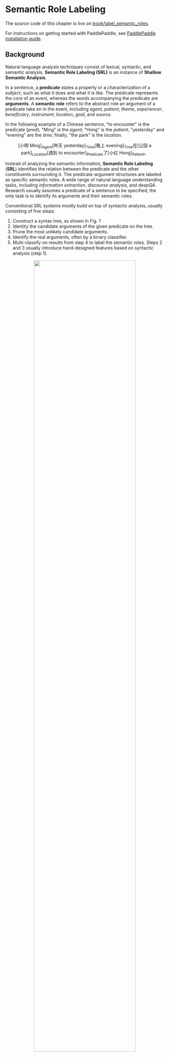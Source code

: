 # Semantic Role Labeling

The source code of this chapter is live on [book/label_semantic_roles](https://github.com/PaddlePaddle/book/tree/develop/label_semantic_roles).

For instructions on getting started with PaddlePaddle, see [PaddlePaddle installation guide](https://github.com/PaddlePaddle/Paddle/blob/develop/doc/getstarted/build_and_install/docker_install_en.rst).

## Background

Natural language analysis techniques consist of lexical, syntactic, and semantic analysis. **Semantic Role Labeling (SRL)** is an instance of **Shallow Semantic Analysis**.

In a sentence, a **predicate** states a property or a characterization of a *subject*, such as what it does and what it is like. The predicate represents the core of an event, whereas the words accompanying the predicate are **arguments**. A **semantic role** refers to the abstract role an argument of a predicate take on in the event, including *agent*, *patient*, *theme*, *experiencer*, *beneficiary*, *instrument*, *location*, *goal*, and *source*.

In the following example of a Chinese sentence, "to encounter" is the predicate (*pred*); "Ming" is the *agent*; "Hong" is the *patient*; "yesterday" and "evening" are the *time*; finally, "the park" is the *location*.

$$\mbox{[小明 Ming]}_{\mbox{Agent}}\mbox{[昨天 yesterday]}_{\mbox{Time}}\mbox{[晚上 evening]}_\mbox{Time}\mbox{在[公园 a park]}_{\mbox{Location}}\mbox{[遇到 to encounter]}_{\mbox{Predicate}}\mbox{了[小红 Hong]}_{\mbox{Patient}}\mbox{。}$$

Instead of analyzing the semantic information, **Semantic Role Labeling** (**SRL**) identifies the relation between the predicate and the other constituents surrounding it. The predicate-argument structures are labeled as specific semantic roles. A wide range of natural language understanding tasks, including *information extraction*, *discourse analysis*, and *deepQA*. Research usually assumes a predicate of a sentence to be specified; the only task is to identify its arguments and their semantic roles.

Conventional SRL systems mostly build on top of syntactic analysis, usually consisting of five steps:

1. Construct a syntax tree, as shown in Fig. 1
2. Identity the candidate arguments of the given predicate on the tree.
3. Prune the most unlikely candidate arguments.
4. Identify the real arguments, often by a binary classifier.
5. Multi-classify on results from step 4 to label the semantic roles. Steps 2 and 3 usually introduce hand-designed features based on syntactic analysis (step 1).


<div  align="center">
<img src="image/dependency_parsing_en.png" width = "80%" align=center /><br>
Fig 1. Syntax tree
</div>


However, a complete syntactic analysis requires identifying the relation among all constituents. Thus, the accuracy of SRL is sensitive to the preciseness of the syntactic analysis, making SRL challenging. To reduce its complexity and obtain some information on the syntactic structures, we often use *shallow syntactic analysis* a.k.a. partial parsing or chunking. Unlike complete syntactic analysis, which requires the construction of the complete parsing tree, *Shallow Syntactic Analysis* only requires identifying some independent constituents with relatively simple structures, such as verb phrases (chunk). To avoid difficulties in constructing a syntax tree with high accuracy, some work\[[1](#Reference)\] proposed semantic chunking-based SRL methods, which reduces SRL into a sequence tagging problem. Sequence tagging tasks classify syntactic chunks using **BIO representation**. For syntactic chunks forming role A, its first chunk receives the B-A tag (Begin) and the remaining ones receive the tag I-A (Inside); in the end, the chunks left out receive the tag O.

The BIO representation of above example is shown in Fig.1.

<div  align="center">
<img src="image/bio_example_en.png" width = "90%"  align=center /><br>
Fig 2. BIO representation
</div>

This example illustrates the simplicity of sequence tagging, since

1. It only relies on shallow syntactic analysis, reduces the precision requirement of syntactic analysis;
2. Pruning the candidate arguments is no longer necessary;
3. Arguments are identified and tagged at the same time. Simplifying the workflow reduces the risk of accumulating errors; oftentimes, methods that unify multiple steps boost performance.

In this tutorial, our SRL system is built as an end-to-end system via a neural network. We take only text sequences, without using any syntactic parsing results or complex hand-designed features. We give public dataset [CoNLL-2004 and CoNLL-2005 Shared Tasks](http://www.cs.upc.edu/~srlconll/) as an example to illustrate: given a sentence with predicates marked, identify the corresponding arguments and their semantic roles by sequence tagging method.

## Model

Recurrent Neural Networks are important tools for sequence modeling and have been successfully used in some natural language processing tasks. Unlike Feed-forward neural networks, RNNs can model the dependency between elements of sequences. LSTMs as variants of RNNs aim to model long-term dependency in long sequences. We have introduced this in [understand_sentiment](https://github.com/PaddlePaddle/book/tree/develop/understand_sentiment). In this chapter, we continue to use LSTMs to solve SRL problems.

### Stacked Recurrent Neural Network

*Deep Neural Networks* can extract hierarchical representations. The higher layers can form relatively abstract/complex representations, based on primitive features discovered through the lower layers. Unfolding LSTMs through time results in a deep feed-forward neural network. This is because any computational path between the input at time $k < t$ to the output at time $t$ crosses several nonlinear layers. On the other hand, due to parameter sharing over time, LSTMs are also *shallow*; the computation carried out at each time-step is just a linear transformation. Deep LSTM networks are typically constructed by stacking multiple LSTM layers on top of each other and taking the output from lower LSTM layer at time $t$ as the input of upper LSTM layer at time $t$. Deep, hierarchical neural networks can be efficient at representing some functions and modeling varying-length dependencies\[[2](#Reference)\].


However, a deep LSTM network increases the number of nonlinear steps the gradient has to traverse when propagated back in depth. As a result, while LSTMs of 4 layers can be trained properly, those with 4-8 have much worse performance. Conventional LSTMs prevent backpropagated errors from vanishing and exploding by introducing shortcut connections to skip the intermediate nonlinear layers. Therefore, deep LSTMs can consider shortcut connections in depth as well.


A single LSTM cell has three operations:

1. input-to-hidden: map input $x$ to the input of the forget gates, input gates, memory cells and output gates by linear transformation (i.e., matrix mapping);
2. hidden-to-hidden: calculate forget gates, input gates, output gates and update memory cell, this is the main part of LSTMs;
3. hidden-to-output: this part typically involves an activation operation on hidden states. Based on the stacked LSTMs, we add a shortcut connection: take the input-to-hidden from the previous layer as a new input and learn another linear transformation.

Fig.3 illustrates the final stacked recurrent neural networks.

<p align="center">  
<img src="./image/stacked_lstm_en.png" width = "40%"  align=center><br>
Fig 3. Stacked Recurrent Neural Networks
</p>

### Bidirectional Recurrent Neural Network

LSTMs can summarize the history of previous inputs seen up to now, but can not see the future. In most of NLP (natural language processing) tasks, the entire sentences are ready to use. Therefore, sequential learning might be much efficient if the future can be encoded as well like histories.

To address the above drawbacks, we can design bidirectional recurrent neural networks by making a minor modification. Higher LSTM layers process the sequence in reversed direction with previous lower LSTM layers, i.e., Deep LSTMs operate from left-to-right, right-to-left, left-to-right,..., in depth. Therefore, LSTM layers at time-step $t$ can see both histories and the future since the second layer. Fig. 4 illustrates the bidirectional recurrent neural networks.


<p align="center">  
<img src="./image/bidirectional_stacked_lstm_en.png" width = "60%" align=center><br>
Fig 4. Bidirectional LSTMs
</p>

Note that, this bidirectional RNNs is different with the one proposed by Bengio et al. in machine translation tasks \[[3](#Reference), [4](#Reference)\]. We will introduce another bidirectional RNNs in the following tasks[machine translation](https://github.com/PaddlePaddle/book/blob/develop/machine_translation/README.md)

### Conditional Random Field

The basic pipeline of Neural Networks solving problems is 1) all lower layers aim to learn representations; 2) the top layer is designed for learning the final task. In SRL tasks, CRF is built on top of the network for the final tag sequence prediction. It takes the representations provided by the last LSTM layer as input.


CRF is a probabilistic graph model (undirected) with nodes denoting random variables and edges denoting dependencies between nodes. To be simplicity, CRFs learn conditional probability $P(Y|X)$, where $X = (x_1, x_2, ... , x_n)$ are sequences of input, $Y = (y_1, y_2, ... , y_n)$ are label sequences; Decoding is to search sequence $Y$ to maximize conditional probability $P(Y|X)$, i.e., $Y^* = \mbox{arg max}_{Y} P(Y | X)$。

Sequence tagging tasks only consider input and output as linear sequences without extra dependent assumptions on graph model. Thus, the graph model of sequence tagging tasks is simple chain or line, which results in a Linear-Chain Conditional Random Field, shown in Fig.5.

<p align="center">  
<img src="./image/linear_chain_crf.png" width = "35%" align=center><br>
Fig 5. Linear Chain Conditional Random Field used in SRL tasks
</p>

By the fundamental theorem of random fields \[[5](#Reference)\], the joint distribution over the label sequence $Y$ given $X$ has the form:

$$p(Y | X) = \frac{1}{Z(X)} \text{exp}\left(\sum_{i=1}^{n}\left(\sum_{j}\lambda_{j}t_{j} (y_{i - 1}, y_{i}, X, i) + \sum_{k} \mu_k s_k (y_i, X, i)\right)\right)$$


where, $Z(X)$ is normalization constant, $t_j$ is feature function defined on edges, called transition feature, depending on $y_i$ and $y_{i-1}$ which represents transition probabilities from $y_{i-1}$ to $y_i$ given input sequence $X$. $s_k$ is feature function defined on nodes, called state feature, depending on $y_i$ and represents the probality of $y_i$ given input sequence $X$. $\lambda_j$ 和 $\mu_k$ are weights corresponding to $t_j$ and $s_k$. Actually, $t$ and $s$ can be wrtten in the same form, then take summation over all nodes $i$: $f_{k}(Y, X) = \sum_{i=1}^{n}f_k({y_{i - 1}, y_i, X, i})$, $f$ is defined as feature function. Thus, $P(Y|X)$ can be wrtten as:

$$p(Y|X, W) = \frac{1}{Z(X)}\text{exp}\sum_{k}\omega_{k}f_{k}(Y, X)$$

$\omega$ are weights of feature function which should be learned in CRF models. At training stage, given input sequences and label sequences $D = \left[(X_1,  Y_1), (X_2 , Y_2) , ... , (X_N, Y_N)\right]$, solve following objective function using MLE:


$$L(\lambda, D) = - \text{log}\left(\prod_{m=1}^{N}p(Y_m|X_m, W)\right) + C \frac{1}{2}\lVert W\rVert^{2}$$


This objective function can be solved via back-propagation in an end-to-end manner. At decoding stage, given input sequences $X$, search sequence $\bar{Y}$ to maximize conditional probability $\bar{P}(Y|X)$ via decoding methods (such as Viterbi, Beam Search).

### DB-LSTM SRL model

Given predicates and a sentence, SRL tasks aim to identify arguments of the given predicate and their semantic roles. If a sequence has n predicates, we will process this sequence n times. One model is as follows:

1. Construct inputs;
 - input 1: predicate, input 2: sentence
 - expand input 1 as a sequence with the same length with input 2 using one-hot representation;
2. Convert one-hot sequences from step 1 to vector sequences via lookup table;
3. Learn the representation of input sequences by taking vector sequences from step 2 as inputs;
4. Take representations from step 3 as inputs, label sequence as supervision signal, do sequence tagging tasks

We can try above method. Here, we propose some modifications by introducing two simple but effective features:

- predicate context (ctx-p): A single predicate word can not exactly describe the predicate information, especially when the same words appear more than one times in a sentence. With the expanded context, the ambiguity can be largely eliminated. Thus, we extract $n$ words before and after predicate to construct a window chunk.

- region mark ($m_r$): $m_r = 1$ to denote word in that position locates in the predicate context region, or $m_r = 0$ if not.

After modification, the model is as follows:

1. Construct inputs
 - Input 1: word sequence. Input 2: predicate. Input 3: predicate context, extract $n$ words before and after predicate. Input 4: region mark sequence, element value will be 1 if word locates in the predicate context region, 0 otherwise.
 - expand input 2~3 as sequences with the same length with input 1
2. Convert input 1~4 to vector sequences via lookup table; input 1 and 3 shares the same lookup table, input 2 and 4 have separate lookup tables
3. Take four vector sequences from step 2 as inputs of bidirectional LSTMs; Train LSTMs to update representations
4. Take representation from step 3 as input of CRF, label sequence as supervision signal, do sequence tagging tasks


<div  align="center">  
<img src="image/db_lstm_network_en.png" width = "60%"  align=center /><br>
Fig 6. DB-LSTM for SRL tasks
</div>

## Data Preparation

In the tutorial, we use [CoNLL 2005](http://www.cs.upc.edu/~srlconll/) SRL task open dataset as an example. It is important to note that the training set and development set of the CoNLL 2005 SRL task are not free to download after the competition. Currently, only the test set can be obtained, including 23 sections of the Wall Street Journal and three sections of the Brown corpus. In this tutorial, we use the WSJ corpus as the training dataset to explain the model. However, since the training set is small, if you want to train a usable neural network SRL system, consider paying for the full corpus.

The original data includes a variety of information such as POS tagging, naming entity recognition, parsing tree, and so on. In this tutorial, we only use the data under the words folder (text sequence) and the props folder (label results) inside test.wsj parent folder. The data directory used in this tutorial is as follows:

```text
conll05st-release/
└── test.wsj
    ├── props  # 标注结果
    └── words  # 输入文本序列
```

The annotation information is derived from the results of Penn TreeBank\[[7](#references)\] and PropBank \[[8](# references)\]. The label of the PropBank is different from the label that we used in the example at the beginning of the article, but the principle is the same. For the description of the label, please refer to the paper \[[9](#references)\].

The raw data needs to be preprocessed before used by PaddlePaddle. The preprocessing consists of the following steps:

1. Merge the text sequence and the tag sequence into the same record;
2. If a sentence contains $n$ predicates, the sentence will be processed $n$ times into $n$ separate training samples, each sample with a different predicate;
3. Extract the predicate context and construct the predicate context region marker;
4. Construct the markings in BIO format;
5. Obtain the integer index corresponding to the word according to the dictionary.

```python
# import paddle.v2.dataset.conll05 as conll05
# conll05.corpus_reader does step 1 and 2 as mentioned above.
# conll05.reader_creator does step 3 to 5.
# conll05.test gets preprocessed training instances.
```

After preprocessing completes, a training sample contains nine features, namely: word sequence, predicate, predicate context (5 columns), region mark sequence, label sequence. Following table is an example of a training sample.

| word sequence | predicate | predicate context（5 columns） | region mark sequence | label sequence|
|---|---|---|---|---|
| A | set | n't been set . × | 0 | B-A1 |
| record | set | n't been set . × | 0 | I-A1 |
| date | set | n't been set . × | 0 | I-A1 |
| has | set | n't been set . × | 0 | O |
| n't | set | n't been set . × | 1 | B-AM-NEG |
| been | set | n't been set . × | 1 | O |
| set | set | n't been set . × | 1 | B-V |
| . | set | n't been set . × | 1 | O |

In addition to the data, we provide following resources:

| filename | explanation |
|---|---|
| word_dict | dictionary of input sentences, total 44068 words |
| label_dict | dictionary of labels, total 106 labels |
| predicate_dict | predicate dictionary, total 3162 predicates |
| emb | a pre-trained word vector lookup table, 32-dimentional |

We trained in the English Wikipedia language model to get a word vector lookup table used to initialize the SRL model. During the SRL model training process, the word vector lookup table is no longer updated. About the language model and the word vector lookup table can refer to [word vector](https://github.com/PaddlePaddle/book/blob/develop/word2vec/README.md) tutorial. There are 995,000,000 token in training corpus, and the dictionary size is 4900,000 words. In the CoNLL 2005 training corpus, 5% of the words are not in the 4900,000 words, and we see them all as unknown words, represented by `<unk>`.

Get dictionary, print dictionary size:

```python
import math
import numpy as np
import paddle.v2 as paddle
import paddle.v2.dataset.conll05 as conll05

paddle.init(use_gpu=False, trainer_count=1)

word_dict, verb_dict, label_dict = conll05.get_dict()
word_dict_len = len(word_dict)
label_dict_len = len(label_dict)
pred_len = len(verb_dict)

print word_dict_len
print label_dict_len
print pred_len
```

## Model configuration

- Define input data dimensions and model hyperparameters.

```python
mark_dict_len = 2    # Value range of region mark. Region mark is either 0 or 1, so range is 2
word_dim = 32        # word vector dimension
mark_dim = 5         # adjacent dimension
hidden_dim = 512     # the dimension of LSTM hidden layer vector is 128 (512/4)
depth = 8            # depth of stacked LSTM

# There are 9 features per sample, so we will define 9 data layers.
# They type for each layer is integer_value_sequence.
def d_type(value_range):
    return paddle.data_type.integer_value_sequence(value_range)

# word sequence
word = paddle.layer.data(name='word_data', type=d_type(word_dict_len))
# predicate
predicate = paddle.layer.data(name='verb_data', type=d_type(pred_len))

# 5 features for predicate context
ctx_n2 = paddle.layer.data(name='ctx_n2_data', type=d_type(word_dict_len))
ctx_n1 = paddle.layer.data(name='ctx_n1_data', type=d_type(word_dict_len))
ctx_0 = paddle.layer.data(name='ctx_0_data', type=d_type(word_dict_len))
ctx_p1 = paddle.layer.data(name='ctx_p1_data', type=d_type(word_dict_len))
ctx_p2 = paddle.layer.data(name='ctx_p2_data', type=d_type(word_dict_len))

# region marker sequence
mark = paddle.layer.data(name='mark_data', type=d_type(mark_dict_len))

# label sequence
target = paddle.layer.data(name='target', type=d_type(label_dict_len))
```

Speciala note: hidden_dim = 512 means LSTM hidden vector of 128 dimension (512/4). Please refer PaddlePaddle official documentation for detail: [lstmemory](http://www.paddlepaddle.org/doc/ui/api/trainer_config_helpers/layers.html#lstmemory)。

- The word sequence, predicate, predicate context, and region mark sequence are transformed into embedding vector sequences.

```python  

# Since word vectorlookup table is pre-trained, we won't update it this time.
# is_static being True prevents updating the lookup table during training.
emb_para = paddle.attr.Param(name='emb', initial_std=0., is_static=True)
# hyperparameter configurations
default_std = 1 / math.sqrt(hidden_dim) / 3.0
std_default = paddle.attr.Param(initial_std=default_std)
std_0 = paddle.attr.Param(initial_std=0.)

predicate_embedding = paddle.layer.embedding(
    size=word_dim,
    input=predicate,
    param_attr=paddle.attr.Param(
        name='vemb', initial_std=default_std))
mark_embedding = paddle.layer.embedding(
    size=mark_dim, input=mark, param_attr=std_0)

word_input = [word, ctx_n2, ctx_n1, ctx_0, ctx_p1, ctx_p2]
emb_layers = [
    paddle.layer.embedding(
        size=word_dim, input=x, param_attr=emb_para) for x in word_input
]
emb_layers.append(predicate_embedding)
emb_layers.append(mark_embedding)
```

- 8 LSTM units will be trained in "forward / backward" order.

```python  
hidden_0 = paddle.layer.mixed(
    size=hidden_dim,
    bias_attr=std_default,
    input=[
        paddle.layer.full_matrix_projection(
            input=emb, param_attr=std_default) for emb in emb_layers
    ])

mix_hidden_lr = 1e-3
lstm_para_attr = paddle.attr.Param(initial_std=0.0, learning_rate=1.0)
hidden_para_attr = paddle.attr.Param(
    initial_std=default_std, learning_rate=mix_hidden_lr)

lstm_0 = paddle.layer.lstmemory(
    input=hidden_0,
    act=paddle.activation.Relu(),
    gate_act=paddle.activation.Sigmoid(),
    state_act=paddle.activation.Sigmoid(),
    bias_attr=std_0,
    param_attr=lstm_para_attr)

# stack L-LSTM and R-LSTM with direct edges
input_tmp = [hidden_0, lstm_0]

for i in range(1, depth):
    mix_hidden = paddle.layer.mixed(
        size=hidden_dim,
        bias_attr=std_default,
        input=[
            paddle.layer.full_matrix_projection(
                input=input_tmp[0], param_attr=hidden_para_attr),
            paddle.layer.full_matrix_projection(
                input=input_tmp[1], param_attr=lstm_para_attr)
        ])

    lstm = paddle.layer.lstmemory(
        input=mix_hidden,
        act=paddle.activation.Relu(),
        gate_act=paddle.activation.Sigmoid(),
        state_act=paddle.activation.Sigmoid(),
        reverse=((i % 2) == 1),
        bias_attr=std_0,
        param_attr=lstm_para_attr)

    input_tmp = [mix_hidden, lstm]
```

- We will concatenate the output of top LSTM unit with it's input, and project into a hidden layer. Then put a fully connected layer on top of it to get the final vector representation.

 ```python
 feature_out = paddle.layer.mixed(
 size=label_dict_len,
 bias_attr=std_default,
 input=[
     paddle.layer.full_matrix_projection(
         input=input_tmp[0], param_attr=hidden_para_attr),
     paddle.layer.full_matrix_projection(
         input=input_tmp[1], param_attr=lstm_para_attr)
 ], )
 ```

- We use CRF as cost function, the parameter of CRF cost will be named `crfw`.

```python
crf_cost = paddle.layer.crf(
    size=label_dict_len,
    input=feature_out,
    label=target,
    param_attr=paddle.attr.Param(
        name='crfw',
        initial_std=default_std,
        learning_rate=mix_hidden_lr))
```

- CRF decoding layer is used for evaluation and inference. It shares parameter with CRF layer.  The sharing of parameters among multiple layers is specified by the same parameter name in these layers.

```python
crf_dec = paddle.layer.crf_decoding(
   name='crf_dec_l',
   size=label_dict_len,
   input=feature_out,
   label=target,
   param_attr=paddle.attr.Param(name='crfw'))
```

## Train model

### Create Parameters

All necessary parameters will be traced created given output layers that we need to use.

```python
parameters = paddle.parameters.create([crf_cost, crf_dec])
```

We can print out parameter name. It will be generated if not specified.

```python
print parameters.keys()
```

Now we load pre-trained word lookup table.

```python
def load_parameter(file_name, h, w):
    with open(file_name, 'rb') as f:
        f.read(16)
        return np.fromfile(f, dtype=np.float32).reshape(h, w)
parameters.set('emb', load_parameter(conll05.get_embedding(), 44068, 32))
```

### Create Trainer

We will create trainer given model topology, parameters and optimization method. We will use most basic SGD method (momentum optimizer with 0 momentum). In the meantime, we will set learning rate and regularization.

```python
optimizer = paddle.optimizer.Momentum(
    momentum=0,
    learning_rate=2e-2,
    regularization=paddle.optimizer.L2Regularization(rate=8e-4),
    model_average=paddle.optimizer.ModelAverage(
        average_window=0.5, max_average_window=10000), )

trainer = paddle.trainer.SGD(cost=crf_cost,
                             parameters=parameters,
                             update_equation=optimizer)
```

### Trainer

As mentioned in data preparation section, we will use CoNLL 2005 test corpus as training data set. `conll05.test()` outputs one training instance at a time. It will be shuffled, and batched into mini batches as input.

```python
reader = paddle.batch(
    paddle.reader.shuffle(
        conll05.test(), buf_size=8192), batch_size=20)
```

`feeding` is used to specify relationship between data instance and layer layer. For example, according to following `feeding`, the 0th column of data instance produced by`conll05.test()` correspond to data layer named `word_data`.

```python
feeding = {
    'word_data': 0,
    'ctx_n2_data': 1,
    'ctx_n1_data': 2,
    'ctx_0_data': 3,
    'ctx_p1_data': 4,
    'ctx_p2_data': 5,
    'verb_data': 6,
    'mark_data': 7,
    'target': 8
}
```

`event_handle` can be used as callback for training events, it will be used as an argument for `train`. Following `event_handle` prints cost during training.

```python
def event_handler(event):
    if isinstance(event, paddle.event.EndIteration):
        if event.batch_id % 100 == 0:
            print "Pass %d, Batch %d, Cost %f" % (
                event.pass_id, event.batch_id, event.cost)
```

`trainer.train` will train the model.

```python
trainer.train(
    reader=reader,
    event_handler=event_handler,
    num_passes=10000,
    feeding=feeding)
```

## Conclusion

Semantic Role Labeling is an important intermediate step in a wide range of natural language processing tasks. In this tutorial, we give SRL as an example to introduce how to use PaddlePaddle to do sequence tagging tasks. Proposed models are from our published paper\[[10](#Reference)\]. We only use test data as an illustration since train data on CoNLL 2005 dataset is not completely public. We hope to propose an end-to-end neural network model with fewer dependencies on natural language processing tools but is comparable, or even better than traditional models. Please check out our paper for more information and discussions.

## Reference
1. Sun W, Sui Z, Wang M, et al. [Chinese semantic role labeling with shallow parsing](http://www.aclweb.org/anthology/D09-1#page=1513)[C]//Proceedings of the 2009 Conference on Empirical Methods in Natural Language Processing: Volume 3-Volume 3. Association for Computational Linguistics, 2009: 1475-1483.
2. Pascanu R, Gulcehre C, Cho K, et al. [How to construct deep recurrent neural networks](https://arxiv.org/abs/1312.6026)[J]. arXiv preprint arXiv:1312.6026, 2013.
3. Cho K, Van Merriënboer B, Gulcehre C, et al. [Learning phrase representations using RNN encoder-decoder for statistical machine translation](https://arxiv.org/abs/1406.1078)[J]. arXiv preprint arXiv:1406.1078, 2014.
4. Bahdanau D, Cho K, Bengio Y. [Neural machine translation by jointly learning to align and translate](https://arxiv.org/abs/1409.0473)[J]. arXiv preprint arXiv:1409.0473, 2014.
5. Lafferty J, McCallum A, Pereira F. [Conditional random fields: Probabilistic models for segmenting and labeling sequence data](http://www.jmlr.org/papers/volume15/doppa14a/source/biblio.bib.old)[C]//Proceedings of the eighteenth international conference on machine learning, ICML. 2001, 1: 282-289.
6. 李航. 统计学习方法[J]. 清华大学出版社, 北京, 2012.
7. Marcus M P, Marcinkiewicz M A, Santorini B. [Building a large annotated corpus of English: The Penn Treebank](http://repository.upenn.edu/cgi/viewcontent.cgi?article=1246&context=cis_reports)[J]. Computational linguistics, 1993, 19(2): 313-330.
8. Palmer M, Gildea D, Kingsbury P. [The proposition bank: An annotated corpus of semantic roles](http://www.mitpressjournals.org/doi/pdfplus/10.1162/0891201053630264)[J]. Computational linguistics, 2005, 31(1): 71-106.
9. Carreras X, Màrquez L. [Introduction to the CoNLL-2005 shared task: Semantic role labeling](http://www.cs.upc.edu/~srlconll/st05/papers/intro.pdf)[C]//Proceedings of the Ninth Conference on Computational Natural Language Learning. Association for Computational Linguistics, 2005: 152-164.
10. Zhou J, Xu W. [End-to-end learning of semantic role labeling using recurrent neural networks](http://www.aclweb.org/anthology/P/P15/P15-1109.pdf)[C]//Proceedings of the Annual Meeting of the Association for Computational Linguistics. 2015.

<br/>
This tutorial is contributed by <a xmlns:cc="http://creativecommons.org/ns#" href="http://book.paddlepaddle.org" property="cc:attributionName" rel="cc:attributionURL">PaddlePaddle</a>, and licensed under a <a rel="license" href="http://creativecommons.org/licenses/by-nc-sa/4.0/">Creative Commons Attribution-NonCommercial-ShareAlike 4.0 International License</a>.
